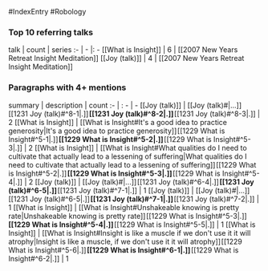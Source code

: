 #IndexEntry #Robology

### Top 10 referring talks
talk | count | series
:- | - |: -
[[What is Insight]] | 6 | [[2007 New Years Retreat Insight Meditation]]
[[Joy (talk)]] | 4 | [[2007 New Years Retreat Insight Meditation]]

### Paragraphs with 4+ mentions
summary | description | count
:- | : - | -
[[Joy (talk)]] | [[Joy (talk)#\|...]] [[1231 Joy (talk)#^8-1\|.]] **[[1231 Joy (talk)#^8-2\|.]]** [[1231 Joy (talk)#^8-3\|.]] | 2
[[What is Insight]] | [[What is Insight#It's a good idea to practice generosity\|It's a good idea to practice generosity]] [[1229 What is Insight#^5-1\|.]] **[[1229 What is Insight#^5-2\|.]]** [[1229 What is Insight#^5-3\|.]] | 2
[[What is Insight]] | [[What is Insight#What qualities do I need to cultivate that actually lead to a lessening of suffering\|What qualities do I need to cultivate that actually lead to a lessening of suffering]] [[1229 What is Insight#^5-2\|.]] **[[1229 What is Insight#^5-3\|.]]** [[1229 What is Insight#^5-4\|.]] | 2
[[Joy (talk)]] | [[Joy (talk)#\|...]] [[1231 Joy (talk)#^6-4\|.]] **[[1231 Joy (talk)#^6-5\|.]]** [[1231 Joy (talk)#^7-1\|.]] | 1
[[Joy (talk)]] | [[Joy (talk)#\|...]] [[1231 Joy (talk)#^6-5\|.]] **[[1231 Joy (talk)#^7-1\|.]]** [[1231 Joy (talk)#^7-2\|.]] | 1
[[What is Insight]] | [[What is Insight#Unshakeable knowing is pretty rate\|Unshakeable knowing is pretty rate]] [[1229 What is Insight#^5-3\|.]] **[[1229 What is Insight#^5-4\|.]]** [[1229 What is Insight#^5-5\|.]] | 1
[[What is Insight]] | [[What is Insight#Insight is like a muscle if we don't use it it will atrophy\|Insight is like a muscle, if we don't use it it will atrophy]] [[1229 What is Insight#^5-6\|.]] **[[1229 What is Insight#^6-1\|.]]** [[1229 What is Insight#^6-2\|.]] | 1

